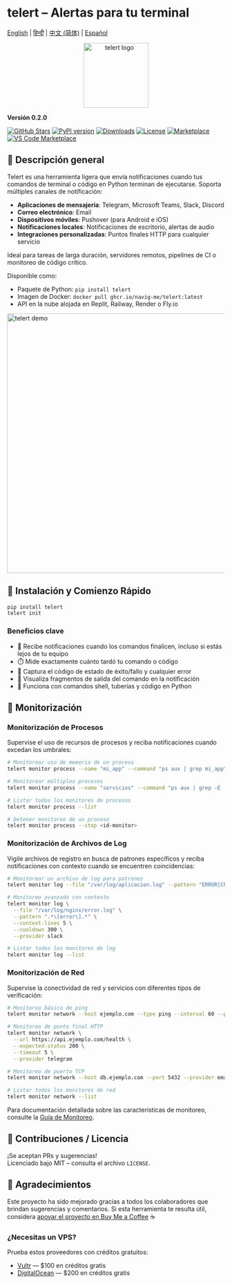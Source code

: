 
# telert – Alertas para tu terminal

[English](README.md) | [हिन्दी](README.hi.md) | [中文 (简体)](README.zh-CN.md) | [Español](README.es.md)

<p align="center">
  <img src="https://github.com/navig-me/telert/raw/main/telert.png" alt="telert logo" width="150">
</p>

**Versión 0.2.0**

[![GitHub Stars](https://img.shields.io/github/stars/navig-me/telert?style=social)](https://github.com/navig-me/telert/stargazers)
[![PyPI version](https://img.shields.io/pypi/v/telert)](https://pypi.org/project/telert/)
[![Downloads](https://static.pepy.tech/personalized-badge/telert?period=month&units=international_system&left_color=grey&right_color=blue&left_text=downloads)](https://pepy.tech/project/telert)
[![License](https://img.shields.io/github/license/navig-me/telert)](https://github.com/navig-me/telert/blob/main/docs/LICENSE)
[![Marketplace](https://img.shields.io/badge/GitHub%20Marketplace-Use%20this%20Action-blue?logo=github)](https://github.com/marketplace/actions/telert-run)
[![VS Code Marketplace](https://vsmarketplacebadges.dev/version/Navig.telert-vscode.svg?subject=VS%20Code%20Marketplace&style=flat-square)](https://marketplace.visualstudio.com/items?itemName=Navig.telert-vscode)

## 📱 Descripción general

Telert es una herramienta ligera que envía notificaciones cuando tus comandos de terminal o código en Python terminan de ejecutarse. Soporta múltiples canales de notificación:

- **Aplicaciones de mensajería**: Telegram, Microsoft Teams, Slack, Discord
- **Correo electrónico**: Email
- **Dispositivos móviles**: Pushover (para Android e iOS)
- **Notificaciones locales**: Notificaciones de escritorio, alertas de audio
- **Integraciones personalizadas**: Puntos finales HTTP para cualquier servicio

Ideal para tareas de larga duración, servidores remotos, pipelines de CI o monitoreo de código crítico.

Disponible como:
- Paquete de Python: `pip install telert`
- Imagen de Docker: `docker pull ghcr.io/navig-me/telert:latest`
- API en la nube alojada en Replit, Railway, Render o Fly.io

<img src="https://github.com/navig-me/telert/raw/main/docs/telert-demo.svg" alt="telert demo" width="600">

## 🚀 Instalación y Comienzo Rápido

```bash
pip install telert
telert init
```

### Beneficios clave

- 📱 Recibe notificaciones cuando los comandos finalicen, incluso si estás lejos de tu equipo
- ⏱️ Mide exactamente cuánto tardó tu comando o código
- 🚦 Captura el código de estado de éxito/fallo y cualquier error
- 📃 Visualiza fragmentos de salida del comando en la notificación
- 🔄 Funciona con comandos shell, tuberías y código en Python


## 🚦 Monitorización

### Monitorización de Procesos

Supervise el uso de recursos de procesos y reciba notificaciones cuando excedan los umbrales:

```bash
# Monitorear uso de memoria de un proceso
telert monitor process --name "mi_app" --command "ps aux | grep mi_app" --memory-threshold 2G

# Monitorear múltiples procesos
telert monitor process --name "servicios" --command "ps aux | grep -E 'nginx|postgres'" --cpu-threshold 80

# Listar todos los monitores de procesos
telert monitor process --list

# Detener monitoreo de un proceso
telert monitor process --stop <id-monitor>
```

### Monitorización de Archivos de Log

Vigile archivos de registro en busca de patrones específicos y reciba notificaciones con contexto cuando se encuentren coincidencias:

```bash
# Monitorear un archivo de log para patrones
telert monitor log --file "/var/log/aplicacion.log" --pattern "ERROR|CRITICO" --provider telegram

# Monitoreo avanzado con contexto
telert monitor log \
  --file "/var/log/nginx/error.log" \
  --pattern ".*\[error\].*" \
  --context-lines 5 \
  --cooldown 300 \
  --provider slack

# Listar todos los monitores de log
telert monitor log --list
```

### Monitorización de Red

Supervise la conectividad de red y servicios con diferentes tipos de verificación:

```bash
# Monitoreo básico de ping
telert monitor network --host ejemplo.com --type ping --interval 60 --provider slack

# Monitoreo de punto final HTTP
telert monitor network \
  --url https://api.ejemplo.com/health \
  --expected-status 200 \
  --timeout 5 \
  --provider telegram

# Monitoreo de puerto TCP
telert monitor network --host db.ejemplo.com --port 5432 --provider email

# Listar todos los monitores de red
telert monitor network --list
```

Para documentación detallada sobre las características de monitoreo, consulte la [Guía de Monitoreo](https://github.com/navig-me/telert/blob/main/docs/MONITORING.md).

## 🤝 Contribuciones / Licencia

¡Se aceptan PRs y sugerencias!  
Licenciado bajo MIT – consulta el archivo `LICENSE`.

## 👏 Agradecimientos

Este proyecto ha sido mejorado gracias a todos los colaboradores que brindan sugerencias y comentarios. Si esta herramienta te resulta útil, considera [apoyar el proyecto en Buy Me a Coffee](https://www.buymeacoffee.com/mihirk) ☕

### ¿Necesitas un VPS?

Prueba estos proveedores con créditos gratuitos:

- [Vultr](https://www.vultr.com/?ref=9752934-9J) — $100 en créditos gratis
- [DigitalOcean](https://m.do.co/c/cdf2b5a182f2) — $200 en créditos gratis
